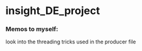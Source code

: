 # insight_DE_project

### Memos to myself: 

look into the threading tricks used in the producer file